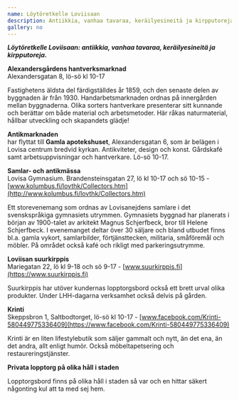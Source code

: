 ```yaml
---
name: Löytöretkelle Loviisaan
description: Antiikkia, vanhaa tavaraa, keräilyesineitä ja kirpputoreja.
gallery: no
---
```

***Löytöretkelle Loviisaan: antiikkia, vanhaa tavaraa, keräilyesineitä ja kirpputoreja.***

**Alexandersgårdens hantverksmarknad**<br/>
Alexandersgatan 8, lö-sö kl 10-17

Fastighetens äldsta del färdigställdes år 1859, och den senaste delen av byggnaden är från 1930. Handarbetsmarknaden ordnas på innergården mellan byggnaderna. Olika sorters hantverkare presenterar sitt kunnande och berättar om både material och arbetsmetoder. Här råkas naturmaterial, hållbar utveckling och skapandets glädje!

**Antikmarknaden**<br/>
har flyttat till **Gamla apotekshuset**, Alexandersgatan 6, som är belägen i Lovisa centrum bredvid kyrkan. Antikviteter, design och konst. Gårdskafé samt arbetsuppvisningar och hantverkare. Lö-sö 10-17.

**Samlar- och antikmässa**<br/>
Lovisa Gymnasium. Brandensteinsgatan 27, lö kl 10-17 och sö 10-15 - [www.kolumbus.fi/lovthk/Collectors.htm](http://www.kolumbus.fi/lovthk/Collectors.htm)

Ett storevenemang som ordnas av Lovisanejdens samlare i det svenskspråkiga gymnasiets utrymmen. Gymnasiets byggnad har planerats i början av 1900-talet av arkitekt Magnus Schjerfbeck, bror till Helene Schjerfbeck. I evenemanget deltar över 30 säljare och bland utbudet finns bl.a. gamla vykort, samlarbilder, förtjänsttecken, militaria, småföremål och möbler. På området också kafé och rikligt med parkeringsutrymme.

**Loviisan suurkirppis**<br/>
Mariegatan 22, lö kl 9-18 och sö 9-17 - [www.suurkirppis.fi](https://www.suurkirppis.fi)

Suurkirppis har utöver kundernas lopptorgsbord också ett brett urval olika produkter. Under LHH-dagarna verksamhet också delvis på gården.

**Krinti**<br/>
Skeppsbron 1, Saltbodtorget, lö-sö kl 10-17 - [www.facebook.com/Krinti-580449775336409](https://www.facebook.com/Krinti-580449775336409)

Krinti är en liten lifestylebutik som säljer gammalt och nytt, än det ena, än det andra, allt enligt humör. Också möbeltapetsering och restaureringstjänster.

**Privata lopptorg på olika håll i staden**

Lopptorgsbord finns på olika håll i staden så var och en hittar säkert någonting kul att ta med sej hem.
